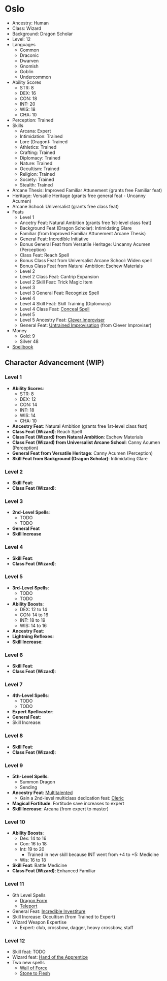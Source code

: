 # Oslo

  * Ancestry: Human
  * Class: Wizard
  * Background: Dragon Scholar
  * Level: 12
  * Languages
    * Common
    * Draconic
    * Dwarven
    * Gnomish
    * Goblin
    * Undercommon
  * Ability Scores
    * STR: 8
    * DEX: 16
    * CON: 18
    * INT: 20
    * WIS: 18
    * CHA: 10
  * Perception: Trained
  * Skills
    * Arcana: Expert
    * Intimidation: Trained
    * Lore (Dragon): Trained
    * Athletics: Trained
    * Crafting: Trained
    * Diplomacy: Trained
    * Nature: Trained
    * Occultism: Trained
    * Religion: Trained
    * Society: Trained
    * Stealth: Trained
  * Arcane Thesis: Improved Familiar Attunement (grants free Familiar feat)
  * Heritage: Versatile Heritage (grants free general feat - Uncanny Acumen)
  * Arcane School: Universalist (grants free class feat)
  * Feats
    * Level 1
    * Ancetry Feat: Natural Ambition (grants free 1st-level class feat)
    * Background Feat (Dragon Scholar): Intimidating Glare
    * Familiar (from Improved Familiar Attunement Arcane Thesis)
    * General Feat: Incredible Initiative
    * Bonus General Feat from Versatile Heritage: Uncanny Acumen (Perception)
    * Class Feat: Reach Spell
    * Bonus Class Feat from Universalist Arcane School: Widen spell
    * Bonus Class Feat from Natural Ambition: Eschew Materials
    * Level 2
    * Level 2 Class Feat: Cantrip Expansion
    * Level 2 Skill Feat: Trick Magic Item
    * Level 3
    * Level 3 General Feat: Recognize Spell
    * Level 4
    * Level 4 Skill Feat: Skill Training (Diplomacy)
    * Level 4 Class Feat: [Conceal Spell](https://2e.aonprd.com/Feats.aspx?ID=640)
    * Level 5
    * Level 5 Ancestry Feat: [Clever Improviser](http://2e.aonprd.com/Feats.aspx?ID=74)
    * General Feat: [Untrained Improvisation](http://2e.aonprd.com/Feats.aspx?ID=861) (from Clever Improviser)
  * Money
    * Gold: 9
    * Silver 48
  * [Spellbook](https://github.com/billfienberg/pf2e/blob/master/age-of-ashes/party/oslo/spellbook.md)

## Character Advancement (WIP)

### Level 1

- **Ability Scores**:
   - STR: 8
   - DEX: 12
   - CON: 14
   - INT: 18
   - WIS: 14
   - CHA: 10
- **Ancestry Feat**: Natural Ambition (grants free 1st-level class feat)
- **Class Feat (Wizard)**: Reach Spell
- **Class Feat (Wizard) from Natural Ambition**: Eschew Materials
- **Class Feat (Wizard) from Universalist Arcane School**: Canny Acumen (Perception)
- **General Feat from Versatile Heritage**: Canny Acumen (Perception)
- **Skill Feat from Background (Dragon Scholar)**: Intimidating Glare

### Level 2

- **Skill Feat**: 
- **Class Feat (Wizard)**:

### Level 3

- **2nd-Level Spells**:
   - TODO
   - TODO
- **General Feat**
- **Skill Increase**

### Level 4

- **Skill Feat**: 
- **Class Feat (Wizard)**:

### Level 5

- **3rd-Level Spells**: 
   - TODO
   - TODO
- **Ability Boosts**:
   - DEX: 12 to 14
   - CON: 14 to 16
   - INT: 18 to 19
   - WIS: 14 to 16
- **Ancestry Feat**:
- **Lightning Reflexes**: 
- **Skill Increase**:  

### Level 6

- **Skill Feat**: 
- **Class Feat (Wizard)**:

### Level 7

- **4th-Level Spells**:
   - TODO
   - TODO
- **Expert Spellcaster**: 
- **General Feat**:
- Skill Increase:

### Level 8

- **Skill Feat**:
- **Class Feat (Wizard)**:

### Level 9

- **5th-Level Spells**:
   - Summon Dragon
   - Sending
- **Ancestry Feat**: [Multitalented](https://2e.aonprd.com/Feats.aspx?ID=77) 
   - Gain a 2nd-level multiclass dedication feat: [Cleric](https://2e.aonprd.com/Classes.aspx?ID=5)
- **Magical Fortitude**: Fortitude save increases to expert
- **Skill Increase**: Arcana (from expert to master)

### Level 10

- **Ability Boosts**: 
   - Dex: 14 to 16
   - Con: 16 to 18
   - Int: 19 to 20
      - Trained in new skill because INT went from +4 to +5: Medicine
   - Wis: 16 to 18
- **Skill Feat**: Battle Medicine
- **Class Feat (Wizard)**: Enhanced Familiar

### Level 11

- 6th Level Spells
   - [Dragon Form](https://pf2.d20pfsrd.com/spell/Dragon-Form)
   - [Teleport](https://pf2.d20pfsrd.com/spell/Teleport)
- General Feat: [Incredible Investiture](https://2e.aonprd.com/Feats.aspx?ID=795)
- Skill Increase: Occultism (from Trained to Expert)
- Wizard Weapon Expertise
   - Expert: club, crossbow, dagger, heavy crossbow, staff

### Level 12

- Skill feat: TODO
- Wizard feat: [Hand of the Apprentice](https://2e.aonprd.com/Spells.aspx?ID=530)
- Two new spells
   - [Wall of Force](https://pf2.d20pfsrd.com/spell/wall-of-force/)
   - [Stone to Flesh](https://pf2.d20pfsrd.com/spell/stone-to-flesh/)
